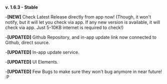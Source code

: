 **v. 1.6.3 - Stable**

-**[NEW]** Check Latest Release directly from app now! (Though, it won't notify, but it will let you check via app. If any new version is available, it will check via app. Just 5-10KB internet is required to check!) 

-**[UPDATED]** Github Repository, and in-app update link now connected to Github, direct source. 

-**[UPDATED]** In-app update service.

-**[UPDATED]** UI Elements.

-**[UPDATED]** Few Bugs to make sure they won't bug anymore in near future! :P 
